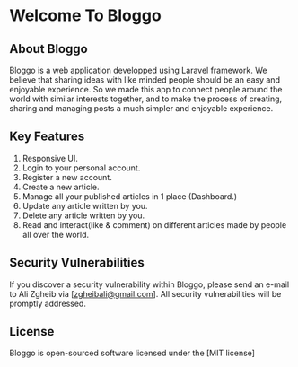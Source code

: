 # Welcome To Bloggo 

## About Bloggo

Bloggo is a web application developped using Laravel framework. We believe that sharing ideas with like minded people should be an easy and enjoyable experience.
So we made this app to connect people around the world with similar interests together, and to make the process of creating, sharing and managing posts a much simpler
and enjoyable experience.


## Key Features

1. Responsive UI.
2. Login to your personal account.
3. Register a new account.
4. Create a new article.
5. Manage all your published articles in 1 place (Dashboard.)
6. Update any article written by you.
7. Delete any article written by you.
8. Read and interact(like & comment) on different articles made by people all over the world.

## Security Vulnerabilities

If you discover a security vulnerability within Bloggo, please send an e-mail to Ali Zgheib via [zgheibali@gmail.com]. All security vulnerabilities will be promptly addressed.

## License

Bloggo is open-sourced software licensed under the [MIT license]
